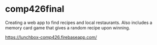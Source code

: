 # comp426final
Creating a web app to find recipes and local restaurants. Also includes a memory card game that gives a random recipe upon winning. 

https://lunchbox-comp426.firebaseapp.com/
